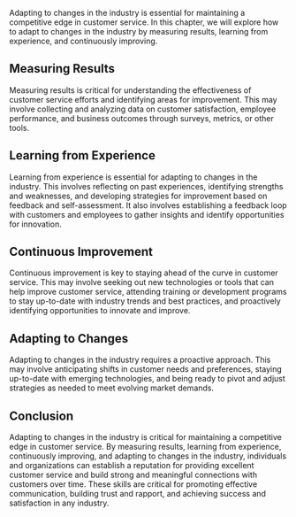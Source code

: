 
Adapting to changes in the industry is essential for maintaining a competitive edge in customer service. In this chapter, we will explore how to adapt to changes in the industry by measuring results, learning from experience, and continuously improving.

Measuring Results
-----------------

Measuring results is critical for understanding the effectiveness of customer service efforts and identifying areas for improvement. This may involve collecting and analyzing data on customer satisfaction, employee performance, and business outcomes through surveys, metrics, or other tools.

Learning from Experience
------------------------

Learning from experience is essential for adapting to changes in the industry. This involves reflecting on past experiences, identifying strengths and weaknesses, and developing strategies for improvement based on feedback and self-assessment. It also involves establishing a feedback loop with customers and employees to gather insights and identify opportunities for innovation.

Continuous Improvement
----------------------

Continuous improvement is key to staying ahead of the curve in customer service. This may involve seeking out new technologies or tools that can help improve customer service, attending training or development programs to stay up-to-date with industry trends and best practices, and proactively identifying opportunities to innovate and improve.

Adapting to Changes
-------------------

Adapting to changes in the industry requires a proactive approach. This may involve anticipating shifts in customer needs and preferences, staying up-to-date with emerging technologies, and being ready to pivot and adjust strategies as needed to meet evolving market demands.

Conclusion
----------

Adapting to changes in the industry is critical for maintaining a competitive edge in customer service. By measuring results, learning from experience, continuously improving, and adapting to changes in the industry, individuals and organizations can establish a reputation for providing excellent customer service and build strong and meaningful connections with customers over time. These skills are critical for promoting effective communication, building trust and rapport, and achieving success and satisfaction in any industry.
